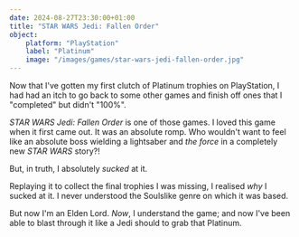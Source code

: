 ```yaml
---
date: 2024-08-27T23:30:00+01:00
title: "STAR WARS Jedi: Fallen Order"
object:
    platform: "PlayStation"
    label: "Platinum"
    image: "/images/games/star-wars-jedi-fallen-order.jpg"
---
```


Now that I've gotten my first clutch of Platinum trophies on PlayStation, I had had an itch to go back to some other games and finish off ones that I "completed" but didn't "100%". 

*STAR WARS Jedi: Fallen Order* is one of those games. I loved this game when it first came out. It was an absolute romp. Who wouldn't want to feel like an absolute boss wielding a lightsaber and *the force* in a completely new *STAR WARS* story?! 

But, in truth, I absolutely *sucked* at it.

Replaying it to collect the final trophies I was missing, I realised *why* I sucked at it. I never understood the Soulslike genre on which it was based. 

But now I'm an Elden Lord. *Now*, I understand the game; and now I've been able to blast through it like a Jedi should to grab that Platinum. 